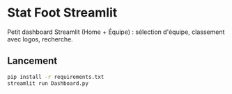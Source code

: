 # Stat Foot Streamlit

Petit dashboard Streamlit (Home + Équipe) : sélection d'équipe, classement avec logos, recherche.

## Lancement
```bash
pip install -r requirements.txt
streamlit run Dashboard.py
